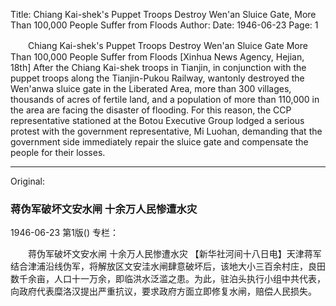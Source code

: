 Title: Chiang Kai-shek's Puppet Troops Destroy Wen'an Sluice Gate, More Than 100,000 People Suffer from Floods
Author:
Date: 1946-06-23
Page: 1

　　Chiang Kai-shek's Puppet Troops Destroy Wen'an Sluice Gate
    More Than 100,000 People Suffer from Floods
    [Xinhua News Agency, Hejian, 18th] After the Chiang Kai-shek troops in Tianjin, in conjunction with the puppet troops along the Tianjin-Pukou Railway, wantonly destroyed the Wen'anwa sluice gate in the Liberated Area, more than 300 villages, thousands of acres of fertile land, and a population of more than 110,000 in the area are facing the disaster of flooding. For this reason, the CCP representative stationed at the Botou Executive Group lodged a serious protest with the government representative, Mi Luohan, demanding that the government side immediately repair the sluice gate and compensate the people for their losses.



<hr /> 

Original: 


### 蒋伪军破坏文安水闸  十余万人民惨遭水灾

1946-06-23
第1版()
专栏：

　　蒋伪军破坏文安水闸
    十余万人民惨遭水灾
    【新华社河间十八日电】天津蒋军结合津浦沿线伪军，将解放区文安洼水闸肆意破坏后，该地大小三百余村庄，良田数千余亩，人口十一万余，即临洪水泛滥之患。为此，驻泊头执行小组中共代表，向政府代表糜洛汉提出严重抗议，要求政府方面立即修复水闸，赔偿人民损失。

